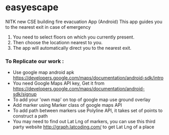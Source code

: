 # easyescape

NITK new CSE building fire evacuation App (Android)
This app guides you to the nearest exit in case of emergency
1) You need to select floors on which you currently present.
2) Then choose the locationn nearest to you.
3) The app will automatically direct you to the nearest exit.

### To Replicate our work : 

* Use google map android apk https://developers.google.com/maps/documentation/android-sdk/intro
* You need Google Maps API key, Get it from https://developers.google.com/maps/documentation/android-sdk/signup
* To add your 'own map' on top of google map use ground overlay
* Add marker using Marker class of google maps API
* To add path between markers use Polyline API, it takes set of points to construct a path
* You may need to find out Lat Lng of markers, you can use this third party website http://graph.latcoding.com/ to get Lat Lng of a place


